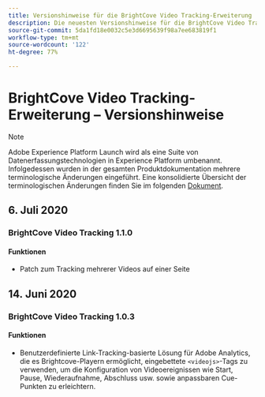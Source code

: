 ```yaml
---
title: Versionshinweise für die BrightCove Video Tracking-Erweiterung
description: Die neuesten Versionshinweise für die BrightCove Video Tracking Tag-Erweiterung in Adobe Experience Platform.
source-git-commit: 5da1fd18e0032c5e3d6695639f98a7ee683819f1
workflow-type: tm+mt
source-wordcount: '122'
ht-degree: 77%

---
```


# BrightCove Video Tracking-Erweiterung – Versionshinweise

>[!NOTE]
>
>Adobe Experience Platform Launch wird als eine Suite von Datenerfassungstechnologien in Experience Platform umbenannt. Infolgedessen wurden in der gesamten Produktdokumentation mehrere terminologische Änderungen eingeführt. Eine konsolidierte Übersicht der terminologischen Änderungen finden Sie im folgenden [Dokument](../../../term-updates.md).

## 6. Juli 2020

### BrightCove Video Tracking 1.1.0

#### Funktionen

* Patch zum Tracking mehrerer Videos auf einer Seite

## 14. Juni 2020

### BrightCove Video Tracking 1.0.3

#### Funktionen

* Benutzerdefinierte Link-Tracking-basierte Lösung für Adobe Analytics, die es Brightcove-Playern ermöglicht, eingebettete `<videojs>`-Tags zu verwenden, um die Konfiguration von Videoereignissen wie Start, Pause, Wiederaufnahme, Abschluss usw. sowie anpassbaren Cue-Punkten zu erleichtern.
